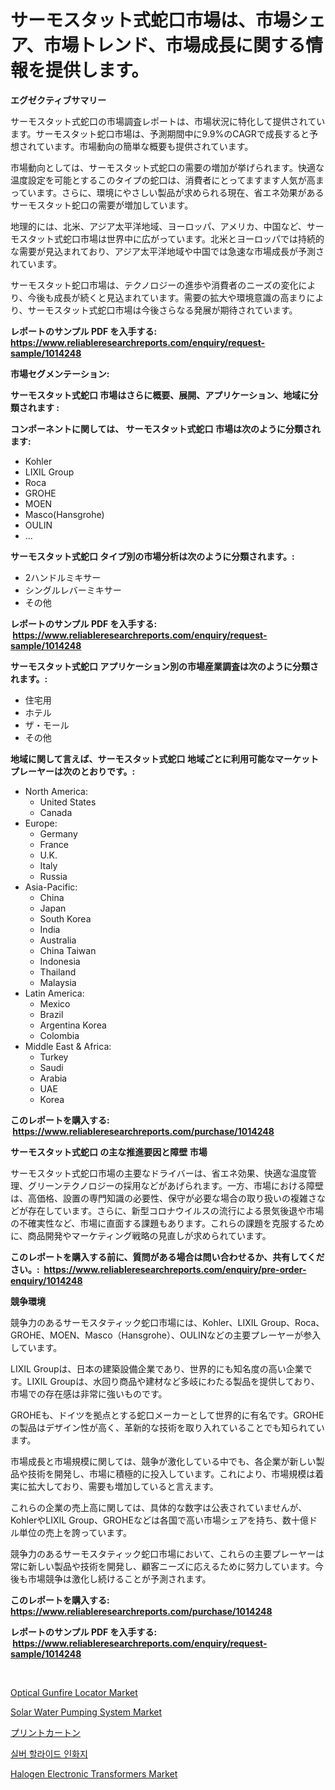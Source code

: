 <p><h1>サーモスタット式蛇口市場は、市場シェア、市場トレンド、市場成長に関する情報を提供します。</h1></p><p><strong>エグゼクティブサマリー</strong></p>
<p><p>サーモスタット式蛇口の市場調査レポートは、市場状況に特化して提供されています。サーモスタット蛇口市場は、予測期間中に9.9%のCAGRで成長すると予想されています。市場動向の簡単な概要も提供されています。</p><p>市場動向としては、サーモスタット式蛇口の需要の増加が挙げられます。快適な温度設定を可能とするこのタイプの蛇口は、消費者にとってますます人気が高まっています。さらに、環境にやさしい製品が求められる現在、省エネ効果があるサーモスタット蛇口の需要が増加しています。</p><p>地理的には、北米、アジア太平洋地域、ヨーロッパ、アメリカ、中国など、サーモスタット式蛇口市場は世界中に広がっています。北米とヨーロッパでは持続的な需要が見込まれており、アジア太平洋地域や中国では急速な市場成長が予測されています。</p><p>サーモスタット蛇口市場は、テクノロジーの進歩や消費者のニーズの変化により、今後も成長が続くと見込まれています。需要の拡大や環境意識の高まりにより、サーモスタット式蛇口市場は今後さらなる発展が期待されています。</p></p>
<p><strong>レポートのサンプル PDF を入手する: <a href="https://www.reliableresearchreports.com/enquiry/request-sample/1014248">https://www.reliableresearchreports.com/enquiry/request-sample/1014248</a></strong></p>
<p><strong>市場セグメンテーション:</strong></p>
<p><strong> サーモスタット式蛇口 市場はさらに概要、展開、アプリケーション、地域に分類されます :</strong></p>
<p><strong>コンポーネントに関しては、 サーモスタット式蛇口 市場は次のように分類されます: &nbsp;</strong></p>
<p><ul><li>Kohler</li><li>LIXIL Group</li><li>Roca</li><li>GROHE</li><li>MOEN</li><li>Masco(Hansgrohe)</li><li>OULIN</li><li>...</li></ul></p>
<p><strong> サーモスタット式蛇口 タイプ別の市場分析は次のように分類されます。:</strong></p>
<p><ul><li>2ハンドルミキサー</li><li>シングルレバーミキサー</li><li>その他</li></ul></p>
<p><strong>レポートのサンプル PDF を入手する: &nbsp;<a href="https://www.reliableresearchreports.com/enquiry/request-sample/1014248">https://www.reliableresearchreports.com/enquiry/request-sample/1014248</a></strong></p>
<p><strong> サーモスタット式蛇口 アプリケーション別の市場産業調査は次のように分類されます。:</strong></p>
<p><ul><li>住宅用</li><li>ホテル</li><li>ザ・モール</li><li>その他</li></ul></p>
<p><strong>地域に関して言えば、サーモスタット式蛇口 地域ごとに利用可能なマーケットプレーヤーは次のとおりです。:</strong></p>
<p><ul>
    <li>
        North America:
        <ul>
            <li>United States</li>
            <li>Canada</li>
        </ul>
    </li>
    <li>
        Europe:
        <ul>
            <li>Germany</li>
            <li>France</li>
            <li>U.K.</li>
            <li>Italy</li>
            <li>Russia</li>
        </ul>
    </li>
    <li>
        Asia-Pacific:
        <ul>
            <li>China</li>
            <li>Japan</li>
            <li>South Korea</li>
            <li>India</li>
            <li>Australia</li>
            <li>China Taiwan</li>
            <li>Indonesia</li>
            <li>Thailand</li>
            <li>Malaysia</li>
        </ul>
    </li>
    <li>
        Latin America:
        <ul>
            <li>Mexico</li>
            <li>Brazil</li>
            <li>Argentina Korea</li>
            <li>Colombia</li>
        </ul>
    </li>
    <li>
        Middle East & Africa:
        <ul>
            <li>Turkey</li>
            <li>Saudi</li>
            <li>Arabia</li>
            <li>UAE</li>
            <li>Korea</li>
        </ul>
    </li>
    </ul></p>
<p><strong>このレポートを購入する: &nbsp;<a href="https://www.reliableresearchreports.com/purchase/1014248">https://www.reliableresearchreports.com/purchase/1014248</a></strong></p>
<p><strong>サーモスタット式蛇口 の主な推進要因と障壁 市場</strong></p>
<p><p>サーモスタット式蛇口市場の主要なドライバーは、省エネ効果、快適な温度管理、グリーンテクノロジーの採用などがあげられます。一方、市場における障壁は、高価格、設置の専門知識の必要性、保守が必要な場合の取り扱いの複雑さなどが存在しています。さらに、新型コロナウイルスの流行による景気後退や市場の不確実性など、市場に直面する課題もあります。これらの課題を克服するために、商品開発やマーケティング戦略の見直しが求められています。</p></p>
<p><strong>このレポートを購入する前に、質問がある場合は問い合わせるか、共有してください。:&nbsp; <a href="https://www.reliableresearchreports.com/enquiry/pre-order-enquiry/1014248">https://www.reliableresearchreports.com/enquiry/pre-order-enquiry/1014248</a></strong></p>
<p><strong>競争環境</strong></p>
<p><p>競争力のあるサーモスタティック蛇口市場には、Kohler、LIXIL Group、Roca、GROHE、MOEN、Masco（Hansgrohe）、OULINなどの主要プレーヤーが参入しています。</p><p>LIXIL Groupは、日本の建築設備企業であり、世界的にも知名度の高い企業です。LIXIL Groupは、水回り商品や建材など多岐にわたる製品を提供しており、市場での存在感は非常に強いものです。</p><p>GROHEも、ドイツを拠点とする蛇口メーカーとして世界的に有名です。GROHEの製品はデザイン性が高く、革新的な技術を取り入れていることでも知られています。</p><p>市場成長と市場規模に関しては、競争が激化している中でも、各企業が新しい製品や技術を開発し、市場に積極的に投入しています。これにより、市場規模は着実に拡大しており、需要も増加していると言えます。</p><p>これらの企業の売上高に関しては、具体的な数字は公表されていませんが、KohlerやLIXIL Group、GROHEなどは各国で高い市場シェアを持ち、数十億ドル単位の売上を誇っています。</p><p>競争力のあるサーモスタティック蛇口市場において、これらの主要プレーヤーは常に新しい製品や技術を開発し、顧客ニーズに応えるために努力しています。今後も市場競争は激化し続けることが予測されます。</p></p>
<p><strong>このレポートを購入する: &nbsp; <a href="https://www.reliableresearchreports.com/purchase/1014248">https://www.reliableresearchreports.com/purchase/1014248</a></strong></p>
<p><strong>レポートのサンプル PDF を入手する: &nbsp;<a href="https://www.reliableresearchreports.com/enquiry/request-sample/1014248">https://www.reliableresearchreports.com/enquiry/request-sample/1014248</a></strong><strong></strong></p>
<p>&nbsp;</p>
<p><p><a href="https://boundless-drawbridge-702.notion.site/Optical-Gunfire-Locator-Market-Furnish-Information-about-Market-Size-Market-Share-Market-Dynamics--ecbb1edc4b8044f997c07a4252faade0">Optical Gunfire Locator Market</a></p><p><a href="https://issuu.com/reportprime-2/docs/solar-water-pumping-system-market-size-2030.pptx">Solar Water Pumping System Market</a></p><p><a href="https://medium.com/@francoweber2023/%E5%8D%B0%E5%88%B7%E3%81%95%E3%82%8C%E3%81%9F%E3%82%AB%E3%83%BC%E3%83%88%E3%83%B3%E5%B8%82%E5%A0%B4-%E5%B8%82%E5%A0%B4%E6%88%90%E9%95%B7%E7%8E%87-%E5%B8%82%E5%A0%B4%E3%83%88%E3%83%AC%E3%83%B3%E3%83%89-%E3%81%8A%E3%82%88%E3%81%B3%E6%88%90%E9%95%B7%E6%88%A6%E7%95%A5%E3%81%AB%E9%96%A2%E3%81%99%E3%82%8B%E6%83%85%E5%A0%B1-ee68a6ee135e">プリントカートン</a></p><p><a href="https://github.com/vs10l4sfg5c/Market-Research-Report-List-1/blob/main/6873268187631.md">실버 할라이드 인화지</a></p><p><a href="https://view.publitas.com/reportprime-1/halogen-electronic-transformers-market-share-market-new-trends-analysis-report-by-type-by-application-by-end-use-by-region-and-segment-forecasts-2024-2031/">Halogen Electronic Transformers Market</a></p></p>